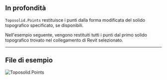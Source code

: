 ## In profondità
`Toposolid.Points` restituisce i punti dalla forma modificata del solido topografico specificato, se disponibili.

Nell'esempio seguente, vengono restituiti tutti i punti dal primo solido topografico trovato nel collegamento di Revit selezionato.
___
## File di esempio

![Toposolid.Points](./Revit.Elements.Toposolid.Points_img.jpg)
